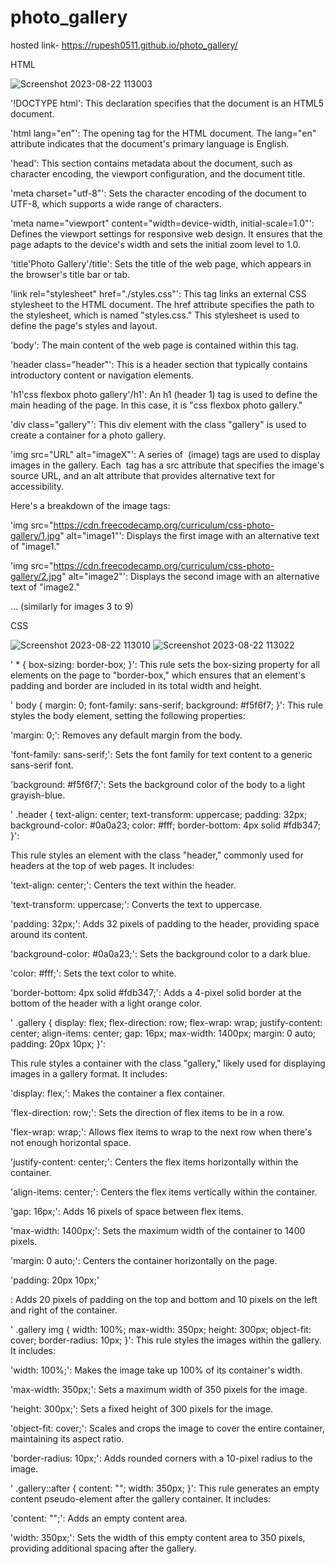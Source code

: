 # photo_gallery
hosted link- https://rupesh0511.github.io/photo_gallery/

HTML

![Screenshot 2023-08-22 113003](https://github.com/rupesh0511/photo_gallery/assets/69234169/97761a21-0efd-42c9-a760-c3b5ede0ccc2)

'!DOCTYPE html': This declaration specifies that the document is an HTML5 document.



'html lang="en"': The opening tag for the HTML document. The lang="en" attribute indicates that the document's primary language is English.



'head': This section contains metadata about the document, such as character encoding, the viewport configuration, and the document title.



'meta charset="utf-8"': Sets the character encoding of the document to UTF-8, which supports a wide range of characters.


'meta name="viewport" content="width=device-width, initial-scale=1.0"': Defines the viewport settings for responsive web design. It ensures that the page adapts to the device's width and sets the initial zoom level to 1.0.


'title'Photo Gallery'/title': Sets the title of the web page, which appears in the browser's title bar or tab.


'link rel="stylesheet" href="./styles.css"': This tag links an external CSS stylesheet to the HTML document. The href attribute specifies the path to the stylesheet, which is named "styles.css." This stylesheet is used to define the page's styles and layout.


'body': The main content of the web page is contained within this tag.



'header class="header"': This is a header section that typically contains introductory content or navigation elements.



'h1'css flexbox photo gallery'/h1': An h1 (header 1) tag is used to define the main heading of the page. In this case, it is "css flexbox photo gallery."


'div class="gallery"': This div element with the class "gallery" is used to create a container for a photo gallery.



'img src="URL" alt="imageX"': A series of <img> (image) tags are used to display images in the gallery. Each <img> tag has a src attribute that specifies the image's source URL, and an alt attribute that provides alternative text for accessibility.


Here's a breakdown of the image tags:



'img src="https://cdn.freecodecamp.org/curriculum/css-photo-gallery/1.jpg" alt="image1"': Displays the first image with an alternative text of "image1."


'img src="https://cdn.freecodecamp.org/curriculum/css-photo-gallery/2.jpg" alt="image2"': Displays the second image with an alternative text of "image2."


... (similarly for images 3 to 9)



CSS


![Screenshot 2023-08-22 113010](https://github.com/rupesh0511/photo_gallery/assets/69234169/d62ad22f-3c93-4b36-84a8-2de5872a3460)
![Screenshot 2023-08-22 113022](https://github.com/rupesh0511/photo_gallery/assets/69234169/e8225c9e-ec1d-45fd-a734-2e8c0fb367a6)

' * { box-sizing: border-box; }': This rule sets the box-sizing property for all elements on the page to "border-box," which ensures that an element's padding and border are included in its total width and height.



' body { margin: 0; font-family: sans-serif; background: #f5f6f7; }': This rule styles the body element, setting the following properties:



'margin: 0;': Removes any default margin from the body.


'font-family: sans-serif;': Sets the font family for text content to a generic sans-serif font.


'background: #f5f6f7;': Sets the background color of the body to a light grayish-blue.


' .header { text-align: center; text-transform: uppercase; padding: 32px; background-color: #0a0a23; color: #fff; border-bottom: 4px solid #fdb347; }':

This rule styles an element with the class "header," commonly used for headers at the top of web pages. It includes:



'text-align: center;': Centers the text within the header.


'text-transform: uppercase;': Converts the text to uppercase.


'padding: 32px;': Adds 32 pixels of padding to the header, providing space around its content.


'background-color: #0a0a23;': Sets the background color to a dark blue.


'color: #fff;': Sets the text color to white.


'border-bottom: 4px solid #fdb347;': Adds a 4-pixel solid border at the bottom of the header with a light orange color.


' .gallery { display: flex; flex-direction: row; flex-wrap: wrap; justify-content: center; align-items: center; gap: 16px; max-width: 1400px; margin: 0 auto; padding: 20px 10px; }':

This rule styles a container with the class "gallery," likely used for displaying images in a gallery format. It includes:



'display: flex;': Makes the container a flex container.


'flex-direction: row;': Sets the direction of flex items to be in a row.


'flex-wrap: wrap;': Allows flex items to wrap to the next row when there's not enough horizontal space.


'justify-content: center;': Centers the flex items horizontally within the container.


'align-items: center;': Centers the flex items vertically within the container.


'gap: 16px;': Adds 16 pixels of space between flex items.


'max-width: 1400px;': Sets the maximum width of the container to 1400 pixels.


'margin: 0 auto;': Centers the container horizontally on the page.


'padding: 20px 10px;'

: Adds 20 pixels of padding on the top and bottom and 10 pixels on the left and right of the container.


' .gallery img { width: 100%; max-width: 350px; height: 300px; object-fit: cover; border-radius: 10px; }': This rule styles the images within the gallery. It includes:



'width: 100%;': Makes the image take up 100% of its container's width.


'max-width: 350px;': Sets a maximum width of 350 pixels for the image.


'height: 300px;': Sets a fixed height of 300 pixels for the image.


'object-fit: cover;': Scales and crops the image to cover the entire container, maintaining its aspect ratio.


'border-radius: 10px;': Adds rounded corners with a 10-pixel radius to the image.


' .gallery::after { content: ""; width: 350px; }': This rule generates an empty content pseudo-element after the gallery container. It includes:



'content: "";': Adds an empty content area.


'width: 350px;': Sets the width of this empty content area to 350 pixels, providing additional spacing after the gallery.


